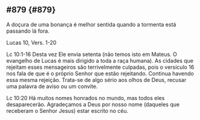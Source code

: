 ## #879 {#879}

A doçura de uma bonança é melhor sentida quando a tormenta está passando lá fora.

Lucas 10, Vers. 1-20

Lc 10:1-16 Desta vez Ele envia setenta (não temos isto em Mateus. O evangelho de Lucas é mais dirigido a toda a raça humana). As cidades que rejeitam esses mensageiros são terrivelmente culpadas, pois o versículo 16 nos fala de que é o próprio Senhor que estão rejeitando. Continua havendo essa mesma rejeição. Trata-se de algo sério aos olhos de Deus, recusar uma palavra de aviso ou um convite.

Lc 10:20 Há muitos nomes honrados no mundo, mas todos eles desaparecerão. Agradeçamos a Deus por nosso nome (daqueles que receberam o Senhor Jesus) estar escrito no céu.